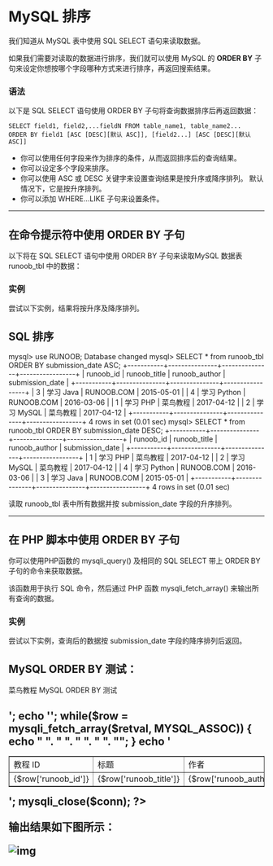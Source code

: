 # MySQL 排序

我们知道从 MySQL 表中使用 SQL SELECT 语句来读取数据。

如果我们需要对读取的数据进行排序，我们就可以使用 MySQL 的 **ORDER BY** 子句来设定你想按哪个字段哪种方式来进行排序，再返回搜索结果。

### 语法

以下是 SQL SELECT 语句使用 ORDER BY 子句将查询数据排序后再返回数据：

```
SELECT field1, field2,...fieldN FROM table_name1, table_name2...
ORDER BY field1 [ASC [DESC][默认 ASC]], [field2...] [ASC [DESC][默认 ASC]]
```

- 你可以使用任何字段来作为排序的条件，从而返回排序后的查询结果。
- 你可以设定多个字段来排序。
- 你可以使用 ASC 或 DESC 关键字来设置查询结果是按升序或降序排列。 默认情况下，它是按升序排列。
- 你可以添加 WHERE...LIKE 子句来设置条件。

------

## 在命令提示符中使用 ORDER BY 子句

以下将在 SQL SELECT 语句中使用 ORDER BY 子句来读取MySQL 数据表 runoob_tbl 中的数据：

### 实例

尝试以下实例，结果将按升序及降序排列。

## SQL 排序

mysql> use RUNOOB; Database changed mysql> SELECT * from runoob_tbl ORDER BY submission_date ASC; +-----------+---------------+---------------+-----------------+ | runoob_id | runoob_title  | runoob_author | submission_date | +-----------+---------------+---------------+-----------------+ | 3         | 学习 Java   | RUNOOB.COM    | 2015-05-01      | | 4         | 学习 Python | RUNOOB.COM    | 2016-03-06      | | 1         | 学习 PHP    | 菜鸟教程  | 2017-04-12      | | 2         | 学习 MySQL  | 菜鸟教程  | 2017-04-12      | +-----------+---------------+---------------+-----------------+ 4 rows in set (0.01 sec)  mysql> SELECT * from runoob_tbl ORDER BY submission_date DESC; +-----------+---------------+---------------+-----------------+ | runoob_id | runoob_title  | runoob_author | submission_date | +-----------+---------------+---------------+-----------------+ | 1         | 学习 PHP    | 菜鸟教程  | 2017-04-12      | | 2         | 学习 MySQL  | 菜鸟教程  | 2017-04-12      | | 4         | 学习 Python | RUNOOB.COM    | 2016-03-06      | | 3         | 学习 Java   | RUNOOB.COM    | 2015-05-01      | +-----------+---------------+---------------+-----------------+ 4 rows in set (0.01 sec)

读取 runoob_tbl 表中所有数据并按 submission_date 字段的升序排列。

------

## 在 PHP 脚本中使用 ORDER BY 子句

你可以使用PHP函数的 mysqli_query() 及相同的 SQL SELECT 带上 ORDER BY 子句的命令来获取数据。

该函数用于执行 SQL 命令，然后通过 PHP 函数 mysqli_fetch_array() 来输出所有查询的数据。

### 实例

尝试以下实例，查询后的数据按 submission_date 字段的降序排列后返回。

## MySQL ORDER BY 测试：

<?php $dbhost = 'localhost:3306';  // mysql服务器主机地址 $dbuser = 'root';            // mysql用户名 $dbpass = '123456';          // mysql用户名密码 $conn = mysqli_connect($dbhost, $dbuser, $dbpass); if(! $conn ) {     die('连接失败: ' . mysqli_error($conn)); } // 设置编码，防止中文乱码 mysqli_query($conn , "set names utf8");   $sql = 'SELECT runoob_id, runoob_title,          runoob_author, submission_date         FROM runoob_tbl         ORDER BY  submission_date ASC';   mysqli_select_db( $conn, 'RUNOOB' ); $retval = mysqli_query( $conn, $sql ); if(! $retval ) {     die('无法读取数据: ' . mysqli_error($conn)); } echo '<h2>菜鸟教程 MySQL ORDER BY 测试<h2>'; echo '<table border="1"><tr><td>教程 ID</td><td>标题</td><td>作者</td><td>提交日期</td></tr>'; while($row = mysqli_fetch_array($retval, MYSQL_ASSOC)) {     echo "<tr><td> {$row['runoob_id']}</td> ".          "<td>{$row['runoob_title']} </td> ".          "<td>{$row['runoob_author']} </td> ".          "<td>{$row['submission_date']} </td> ".          "</tr>"; } echo '</table>'; mysqli_close($conn); ?>

输出结果如下图所示：

![img](https://www.runoob.com/wp-content/uploads/2014/03/57109924-3486-49B0-9137-B08DFA4A0864.jpg)